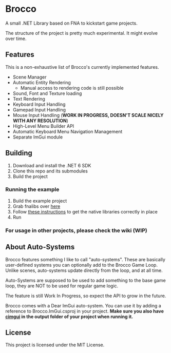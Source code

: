 # Brocco
A small .NET Library based on FNA to kickstart game projects.
 
The structure of the project is pretty much experimental. It might evolve over time.

## Features
This is a non-exhaustive list of Brocco's currently implemented features.
- Scene Manager
- Automatic Entity Rendering
  - Manual access to rendering code is still possible
- Sound, Font and Texture loading
- Text Rendering
- Keyboard Input Handling
- Gamepad Input Handling
- Mouse Input Handling (**WORK IN PROGRESS, DOESN'T SCALE NICELY WITH ANY RESOLUTION**)
- High-Level Menu Builder API
- Automatic Keyboard Menu Navigation Management
- Separate ImGui module

## Building
1. Download and install the .NET 6 SDK
2. Clone this repo and its submodules
3. Build the project

### Running the example
1. Build the example project
2. Grab fnalibs over [here](https://fna.flibitijibibo.com/archive/fnalibs.tar.bz2)
3. Follow [these instructions](https://github.com/FNA-XNA/FNA/wiki/Appendix-E:-Modern-.NET-and-NativeAOT#when-developing) to get the native libraries correctly in place
4. Run

### For usage in other projects, please check the wiki (WIP)

## About Auto-Systems

Brocco features something I like to call "auto-systems". These are basically user-defined systems you can optionally add to the Brocco Game Loop. Unlike scenes, auto-systems update directly from the loop, and at all time.

Auto-Systems are supposed to be used to add something to the base game loop, they are NOT to be used for regular game logic.

The feature is still Work In Progress, so expect the API to grow in the future.

Brocco comes with a Dear ImGui auto-system. You can use it by adding a reference to Brocco.ImGui.csproj in your project. **Make sure you also have [cimgui](https://github.com/ImGuiNET/ImGui.NET/tree/master/deps/cimgui) in the output folder of your project when running it.**

## License

This project is licensed under the MIT License.
